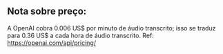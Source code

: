 ## Nota sobre preço:
A OpenAI cobra 0.006 US$ por minuto de áudio transcrito; isso se traduz para 0.36 US$ a cada hora de áudio transcrito.
Ref: https://openai.com/api/pricing/
